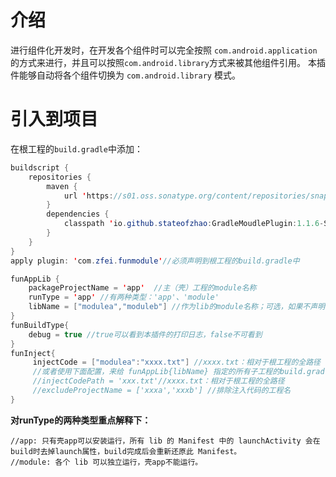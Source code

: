 # 介绍
进行组件化开发时，在开发各个组件时可以完全按照 `com.android.application`的方式来进行，并且可以按照`com.android.library`方式来被其他组件引用。
本插件能够自动将各个组件切换为 `com.android.library` 模式。
# 引入到项目
在根工程的`build.gradle`中添加：

```java
buildscript {
    repositories {
        maven { 
            url 'https://s01.oss.sonatype.org/content/repositories/snapshots' 
        }
        dependencies {
            classpath 'io.github.stateofzhao:GradleMoudlePlugin:1.1.6-SNAPSHOT'
        }
    }
}
apply plugin: 'com.zfei.funmodule'//必须声明到根工程的build.gradle中

funAppLib {
    packageProjectName = 'app'	//主（壳）工程的module名称
    runType = 'app'	//有两种类型：'app'、'module'
    libName = ["modulea","moduleb"] //作为lib的module名称；可选，如果不声明，则取项目所有子工程
}
funBuildType{
    debug = true //true可以看到本插件的打印日志，false不可看到
}
funInject{
     injectCode = ["modulea":"xxxx.txt"] //xxxx.txt：相对于根工程的全路径
     //或者使用下面配置，来给 funAppLib{libName} 指定的所有子工程的build.gradle注入代码
     //injectCodePath = 'xxx.txt'//xxxx.txt：相对于根工程的全路径
     //excludeProjectName = ['xxxa','xxxb'] //排除注入代码的工程名   
}
```

**对runType的两种类型重点解释下：**

```
//app: 只有壳app可以安装运行，所有 lib 的 Manifest 中的 launchActivity 会在build时去掉launch属性，build完成后会重新还原此 Manifest。
//module: 各个 lib 可以独立运行，壳app不能运行。
```

